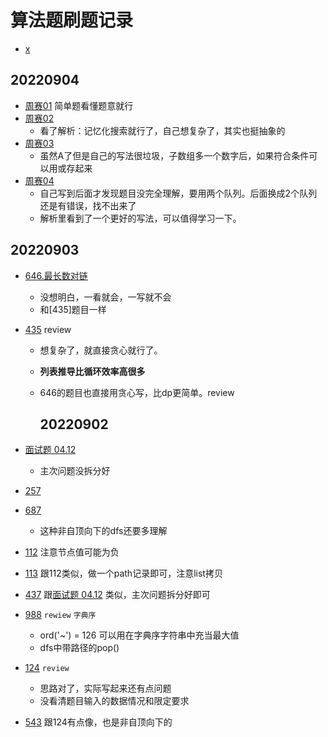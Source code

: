 # 算法题刷题记录

- [x](leetcode/editor/cn/x.py)

## 20220904 
- [周赛01](leetcode/competition/6167.py) 简单题看懂题意就行
- [周赛02](leetcode/competition/6168.py) 
  - 看了解析：记忆化搜索就行了，自己想复杂了，其实也挺抽象的
- [周赛03](leetcode/competition/6169.py) 
  - 虽然A了但是自己的写法很垃圾，子数组多一个数字后，如果符合条件可以用或存起来
- [周赛04](leetcode/competition/6170.py)
  - 自己写到后面才发现题目没完全理解，要用两个队列。后面换成2个队列还是有错误，找不出来了
  - 解析里看到了一个更好的写法，可以值得学习一下。

## 20220903

- [646.最长数对链](leetcode/editor/cn/646.py)
  
  - 没想明白，一看就会，一写就不会
  - 和[435]题目一样

- [435](leetcode/editor/cn/435.py) review
  
  - 想复杂了，就直接贪心就行了。
  - **列表推导比循环效率高很多**
  - 646的题目也直接用贪心写，比dp更简单。review
    
    ## 20220902

- [面试题 04.12](leetcode/editor/cn/面试题%2004.12.py)
  
  - 主次问题没拆分好

- [257](leetcode/editor/cn/257.py)

- [687](leetcode/editor/cn/687.py)
  
  - 这种非自顶向下的dfs还要多理解

- [112](leetcode/editor/cn/112.py)  注意节点值可能为负

- [113](leetcode/editor/cn/113.py)  跟112类似，做一个path记录即可，注意list拷贝

- [437](leetcode/editor/cn/437.py)  跟[面试题 04.12](leetcode/editor/cn/面试题%2004.12.py) 类似，主次问题拆分好即可

- [988](leetcode/editor/cn/988.py)  `rewiew` `字典序`
  
  - ord('~') = 126 可以用在字典序字符串中充当最大值
  - dfs中带路径的pop()

- [124](leetcode/editor/cn/124.py)  `review`
  
  - 思路对了，实际写起来还有点问题
  - 没看清题目输入的数据情况和限定要求

- [543](leetcode/editor/cn/543.py) 跟124有点像，也是非自顶向下的
